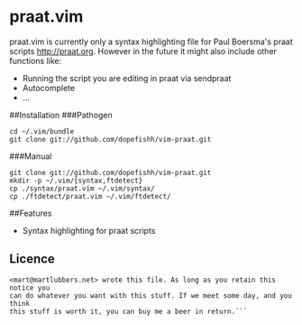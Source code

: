 praat.vim
=========
praat.vim is currently only a syntax highlighting file for Paul Boersma's praat
scripts http://praat.org. However in the future it might also include other
functions like:

- Running the script you are editing in praat via sendpraat
- Autocomplete
- ...

##Installation
###Pathogen

	cd ~/.vim/bundle
	git clone git://github.com/dopefishh/vim-praat.git

###Manual

	git clone git://github.com/dopefishh/vim-praat.git
	mkdir -p ~/.vim/{syntax,ftdetect}
	cp ./syntax/praat.vim ~/.vim/syntax/
	cp ./ftdetect/praat.vim ~/.vim/ftdetect/

##Features
- Syntax highlighting for praat scripts

## Licence
```"THE BEER-WARE LICENSE" (Revision 42):
<mart@martlubbers.net> wrote this file. As long as you retain this notice you
can do whatever you want with this stuff. If we meet some day, and you think
this stuff is worth it, you can buy me a beer in return.```
